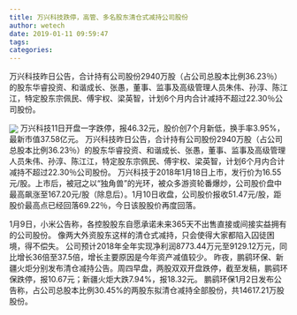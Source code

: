```yaml
---
title: 万兴科技跌停，高管、多名股东清仓式减持公司股份
author: wetech
date: 2019-01-11 09:59:47
tags: 
categories: 
---
```

万兴科技昨日公告，合计持有公司股份2940万股（占公司总股本比例36.23％）的股东华睿投资、和谐成长、张愚，董事、监事及高级管理人员朱伟、孙淳、陈江江，特定股东宗佩民、傅宇权、梁英智，计划6个月内合计减持不超过22.30％公司股份。
<!-- more -->
<img align="center" border="0" src="https://imgcdn.yicai.com/uppics/images/2019/01/9fc5ff47ceab576b9c800f90dee2b603.jpg" />
万兴科技11日开盘一字跌停，报46.32元，股价创7个月新低，换手率3.95%，最新市值37.58亿元。
万兴科技昨日公告，合计持有公司股份2940万股（占公司总股本比例36.23％）的股东华睿投资、和谐成长、张愚，董事、监事及高级管理人员朱伟、孙淳、陈江江，特定股东宗佩民、傅宇权、梁英智，计划6个月内合计减持不超过22.30％公司股份。
万兴科技于2018年1月18日上市，发行价为16.55元/股。上市后，被冠之以“独角兽”的光环，被众多游资轮番爆炒，公司股价盘中最高飙涨至167.20元/股（除息后）。1月10日收盘，公司股价报收51.47元/股，距股价最高点已经回落69.22％，今日该股股价再度回落。
 
 
1月9日，小米公告称，各控股股东自愿承诺未来365天不出售直接或间接实益拥有的公司股份。
像两大外资股东这样的清仓式减持，只会使得大家都陷入囚徒困境，得不偿失。
公司预计2018年全年实现净利润8773.44万元至9129.12万元，同比增长36倍至37.5倍，增长主要原因是今年资产减值较少。
昨夜，鹏鹞环保、新疆火炬分别发布清仓减持公告。周四早盘，两股双双开盘跌停，截至发稿，鹏鹞环保跌停，报10.67元；新疆火炬大跌7.94%，报18.32元。
鹏鹞环保1月2日发布公告称，占公司总股本比例30.45%的两股东拟清仓减持全部股份，共14617.21万股股份。
